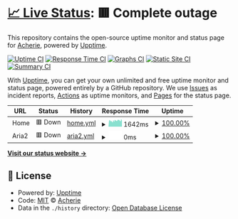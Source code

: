 # [📈 Live Status](https://acherie.github.io/upptime): <!--live status--> **🟥 Complete outage**

This repository contains the open-source uptime monitor and status page for [Acherie](http://blog.csdn.net/w1196726224), powered by [Upptime](https://github.com/upptime/upptime).

[![Uptime CI](https://github.com/acherie/upptime/workflows/Uptime%20CI/badge.svg)](https://github.com/upptime/upptime/actions?query=workflow%3A%22Uptime+CI%22)
[![Response Time CI](https://github.com/acherie/upptime/workflows/Response%20Time%20CI/badge.svg)](https://github.com/upptime/upptime/actions?query=workflow%3A%22Response+Time+CI%22)
[![Graphs CI](https://github.com/acherie/upptime/workflows/Graphs%20CI/badge.svg)](https://github.com/upptime/upptime/actions?query=workflow%3A%22Graphs+CI%22)
[![Static Site CI](https://github.com/acherie/upptime/workflows/Static%20Site%20CI/badge.svg)](https://github.com/upptime/upptime/actions?query=workflow%3A%22Static+Site+CI%22)
[![Summary CI](https://github.com/acherie/upptime/workflows/Summary%20CI/badge.svg)](https://github.com/upptime/upptime/actions?query=workflow%3A%22Summary+CI%22)

With [Upptime](https://upptime.js.org), you can get your own unlimited and free uptime monitor and status page, powered entirely by a GitHub repository. We use [Issues](https://github.com/acherie/upptime/issues) as incident reports, [Actions](https://github.com/acherie/upptime/actions) as uptime monitors, and [Pages](https://acherie.github.io/upptime) for the status page.

<!--start: status pages-->
<!-- This summary is generated by Upptime (https://github.com/upptime/upptime) -->
<!-- Do not edit this manually, your changes will be overwritten -->
<!-- prettier-ignore -->
| URL | Status | History | Response Time | Uptime |
| --- | ------ | ------- | ------------- | ------ |
| <img alt="" src="https://favicons.githubusercontent.com/null" height="13"> Home | 🟥 Down | [home.yml](https://github.com/acherie/upptime/commits/HEAD/history/home.yml) | <details><summary><img alt="Response time graph" src="./graphs/home/response-time-week.png" height="20"> 1642ms</summary><br><a href="https://acherie.github.io/upptime/history/home"><img alt="Response time 1768" src="https://img.shields.io/endpoint?url=https%3A%2F%2Fraw.githubusercontent.com%2Facherie%2Fupptime%2FHEAD%2Fapi%2Fhome%2Fresponse-time.json"></a><br><a href="https://acherie.github.io/upptime/history/home"><img alt="24-hour response time 1835" src="https://img.shields.io/endpoint?url=https%3A%2F%2Fraw.githubusercontent.com%2Facherie%2Fupptime%2FHEAD%2Fapi%2Fhome%2Fresponse-time-day.json"></a><br><a href="https://acherie.github.io/upptime/history/home"><img alt="7-day response time 1642" src="https://img.shields.io/endpoint?url=https%3A%2F%2Fraw.githubusercontent.com%2Facherie%2Fupptime%2FHEAD%2Fapi%2Fhome%2Fresponse-time-week.json"></a><br><a href="https://acherie.github.io/upptime/history/home"><img alt="30-day response time 1650" src="https://img.shields.io/endpoint?url=https%3A%2F%2Fraw.githubusercontent.com%2Facherie%2Fupptime%2FHEAD%2Fapi%2Fhome%2Fresponse-time-month.json"></a><br><a href="https://acherie.github.io/upptime/history/home"><img alt="1-year response time 1715" src="https://img.shields.io/endpoint?url=https%3A%2F%2Fraw.githubusercontent.com%2Facherie%2Fupptime%2FHEAD%2Fapi%2Fhome%2Fresponse-time-year.json"></a></details> | <details><summary><a href="https://acherie.github.io/upptime/history/home">100.00%</a></summary><a href="https://acherie.github.io/upptime/history/home"><img alt="All-time uptime 100.00%" src="https://img.shields.io/endpoint?url=https%3A%2F%2Fraw.githubusercontent.com%2Facherie%2Fupptime%2FHEAD%2Fapi%2Fhome%2Fuptime.json"></a><br><a href="https://acherie.github.io/upptime/history/home"><img alt="24-hour uptime 100.00%" src="https://img.shields.io/endpoint?url=https%3A%2F%2Fraw.githubusercontent.com%2Facherie%2Fupptime%2FHEAD%2Fapi%2Fhome%2Fuptime-day.json"></a><br><a href="https://acherie.github.io/upptime/history/home"><img alt="7-day uptime 100.00%" src="https://img.shields.io/endpoint?url=https%3A%2F%2Fraw.githubusercontent.com%2Facherie%2Fupptime%2FHEAD%2Fapi%2Fhome%2Fuptime-week.json"></a><br><a href="https://acherie.github.io/upptime/history/home"><img alt="30-day uptime 100.00%" src="https://img.shields.io/endpoint?url=https%3A%2F%2Fraw.githubusercontent.com%2Facherie%2Fupptime%2FHEAD%2Fapi%2Fhome%2Fuptime-month.json"></a><br><a href="https://acherie.github.io/upptime/history/home"><img alt="1-year uptime 100.00%" src="https://img.shields.io/endpoint?url=https%3A%2F%2Fraw.githubusercontent.com%2Facherie%2Fupptime%2FHEAD%2Fapi%2Fhome%2Fuptime-year.json"></a></details>
| <img alt="" src="https://favicons.githubusercontent.com/null" height="13"> Aria2 | 🟥 Down | [aria2.yml](https://github.com/acherie/upptime/commits/HEAD/history/aria2.yml) | <details><summary><img alt="Response time graph" src="./graphs/aria2/response-time-week.png" height="20"> 0ms</summary><br><a href="https://acherie.github.io/upptime/history/aria2"><img alt="Response time 0" src="https://img.shields.io/endpoint?url=https%3A%2F%2Fraw.githubusercontent.com%2Facherie%2Fupptime%2FHEAD%2Fapi%2Faria2%2Fresponse-time.json"></a><br><a href="https://acherie.github.io/upptime/history/aria2"><img alt="24-hour response time 0" src="https://img.shields.io/endpoint?url=https%3A%2F%2Fraw.githubusercontent.com%2Facherie%2Fupptime%2FHEAD%2Fapi%2Faria2%2Fresponse-time-day.json"></a><br><a href="https://acherie.github.io/upptime/history/aria2"><img alt="7-day response time 0" src="https://img.shields.io/endpoint?url=https%3A%2F%2Fraw.githubusercontent.com%2Facherie%2Fupptime%2FHEAD%2Fapi%2Faria2%2Fresponse-time-week.json"></a><br><a href="https://acherie.github.io/upptime/history/aria2"><img alt="30-day response time 0" src="https://img.shields.io/endpoint?url=https%3A%2F%2Fraw.githubusercontent.com%2Facherie%2Fupptime%2FHEAD%2Fapi%2Faria2%2Fresponse-time-month.json"></a><br><a href="https://acherie.github.io/upptime/history/aria2"><img alt="1-year response time 0" src="https://img.shields.io/endpoint?url=https%3A%2F%2Fraw.githubusercontent.com%2Facherie%2Fupptime%2FHEAD%2Fapi%2Faria2%2Fresponse-time-year.json"></a></details> | <details><summary><a href="https://acherie.github.io/upptime/history/aria2">100.00%</a></summary><a href="https://acherie.github.io/upptime/history/aria2"><img alt="All-time uptime 100.00%" src="https://img.shields.io/endpoint?url=https%3A%2F%2Fraw.githubusercontent.com%2Facherie%2Fupptime%2FHEAD%2Fapi%2Faria2%2Fuptime.json"></a><br><a href="https://acherie.github.io/upptime/history/aria2"><img alt="24-hour uptime 100.00%" src="https://img.shields.io/endpoint?url=https%3A%2F%2Fraw.githubusercontent.com%2Facherie%2Fupptime%2FHEAD%2Fapi%2Faria2%2Fuptime-day.json"></a><br><a href="https://acherie.github.io/upptime/history/aria2"><img alt="7-day uptime 100.00%" src="https://img.shields.io/endpoint?url=https%3A%2F%2Fraw.githubusercontent.com%2Facherie%2Fupptime%2FHEAD%2Fapi%2Faria2%2Fuptime-week.json"></a><br><a href="https://acherie.github.io/upptime/history/aria2"><img alt="30-day uptime 100.00%" src="https://img.shields.io/endpoint?url=https%3A%2F%2Fraw.githubusercontent.com%2Facherie%2Fupptime%2FHEAD%2Fapi%2Faria2%2Fuptime-month.json"></a><br><a href="https://acherie.github.io/upptime/history/aria2"><img alt="1-year uptime 100.00%" src="https://img.shields.io/endpoint?url=https%3A%2F%2Fraw.githubusercontent.com%2Facherie%2Fupptime%2FHEAD%2Fapi%2Faria2%2Fuptime-year.json"></a></details>

<!--end: status pages-->

[**Visit our status website →**](https://acherie.github.io/upptime)

## 📄 License

- Powered by: [Upptime](https://github.com/upptime/upptime)
- Code: [MIT](./LICENSE) © [Acherie](http://blog.csdn.net/w1196726224)
- Data in the `./history` directory: [Open Database License](https://opendatacommons.org/licenses/odbl/1-0/)
